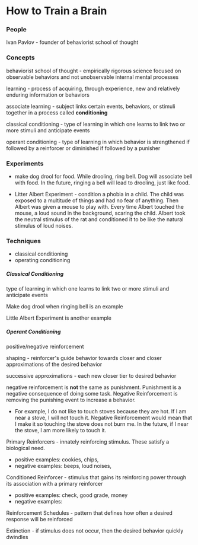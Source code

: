 How to Train a Brain
=====================

### People
Ivan Pavlov - founder of behaviorist school of thought


### Concepts
behaviorist school of thought - empirically rigorous science focused on observable behaviors and not unobservable internal mental processes

learning - process of acquiring, through experience, new and relatively enduring information or behaviors

associate learning - subject links certain events, behaviors, or stimuli together in a process called **conditioning**

classical conditioning - type of learning in which one learns to link two or more stimuli and anticipate events

operant conditioning - type of learning in which behavior is strengthened if followed by a reinforcer or diminished if followed by a punisher



### Experiments
* make dog drool for food. While drooling, ring bell. Dog will associate bell with food. In the future, ringing a bell will lead to drooling, just like food.

* Litter Albert Experiment - condition a phobia in a child. The child was exposed to a multitude of things and had no fear of anything. Then Albert was given a mouse to play with. Every time Albert touched the mouse, a loud sound in the background, scaring the child. Albert took the neutral stimulus of the rat and conditioned it to be like the natural stimulus of loud noises.

### Techniques
* classical conditioning
* operating conditioning

##### Classical Conditioning
type of learning in which one learns to link two or more stimuli and anticipate events

Make dog drool when ringing bell is an example

Little Albert Experiment is another example

##### Operant Conditioning
positive/negative reinforcement


shaping - reinforcer's guide behavior towards closer and closer approximations of the desired behavior

successive approximations - each new closer tier to desired behavior

negative reinforcement is **not** the same as punishment. Punishment is a negative consequence of doing some task. Negative Reinforcement is removing the punishing event to increase a behavior.
* For example, I do not like to touch stoves because they are hot. If I am near a stove, I will not touch it. Negative Reinforcement would mean that I make it so touching the stove does not burn me. In the future, if I near the stove, I am more likely to touch it.  


Primary Reinforcers - innately reinforcing stimulus. These satisfy a biological need.
* positive examples: cookies, chips,
* negative examples:  beeps, loud noises,

Conditioned Reinforcer - stimulus that gains its reinforcing power through its association with a primary reinforcer
* positive examples: check, good grade, money
* negative examples:  

Reinforcement Schedules - pattern that defines how often a desired response will be reinforced

Extinction - if stimulus does not occur, then the desired behavior quickly dwindles
